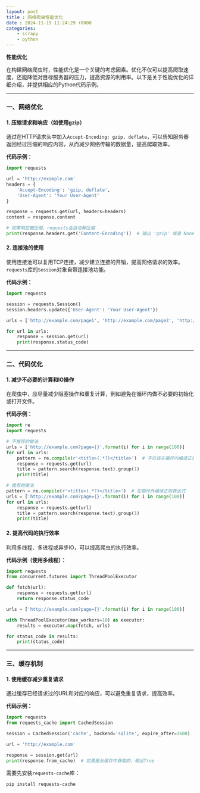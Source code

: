 ```yaml
---
layout: post
title : 网络爬虫性能优化
date : 2024-11-19 11:24:29 +0800
categories: 
    - scrapy
    - python
---
```


**性能优化**

在构建网络爬虫时，性能优化是一个关键的考虑因素。优化不仅可以提高爬取速度，还能降低对目标服务器的压力，提高资源的利用率。以下是关于性能优化的详细介绍，并提供相应的Python代码示例。

---

### 一、网络优化

#### 1. 压缩请求和响应（如使用gzip）

通过在HTTP请求头中加入`Accept-Encoding: gzip, deflate`，可以告知服务器返回经过压缩的响应内容，从而减少网络传输的数据量，提高爬取效率。

**代码示例：**

```python
import requests

url = 'http://example.com'
headers = {
    'Accept-Encoding': 'gzip, deflate',
    'User-Agent': 'Your User-Agent'
}

response = requests.get(url, headers=headers)
content = response.content

# 如果响应被压缩，requests会自动解压缩
print(response.headers.get('Content-Encoding'))  # 输出 'gzip' 或者 None
```

#### 2. 连接池的使用

使用连接池可以复用TCP连接，减少建立连接的开销，提高网络请求的效率。`requests`库的`Session`对象自带连接池功能。

**代码示例：**

```python
import requests

session = requests.Session()
session.headers.update({'User-Agent': 'Your User-Agent'})

urls = ['http://example.com/page1', 'http://example.com/page2', 'http://example.com/page3']

for url in urls:
    response = session.get(url)
    print(response.status_code)
```

---

### 二、代码优化

#### 1. 减少不必要的计算和IO操作

在爬虫中，应尽量减少阻塞操作和重复计算，例如避免在循环内做不必要的初始化或打开文件。

**代码示例：**

```python
import re
import requests

# 不推荐的做法
urls = ['http://example.com?page={}'.format(i) for i in range(100)]
for url in urls:
    pattern = re.compile(r'<title>(.*?)</title>')  # 不应该在循环内编译正则表达式
    response = requests.get(url)
    title = pattern.search(response.text).group(1)
    print(title)

# 推荐的做法
pattern = re.compile(r'<title>(.*?)</title>')  # 在循环外编译正则表达式
urls = ['http://example.com?page={}'.format(i) for i in range(100)]
for url in urls:
    response = requests.get(url)
    title = pattern.search(response.text).group(1)
    print(title)
```

#### 2. 提高代码的执行效率

利用多线程、多进程或异步IO，可以提高爬虫的执行效率。

**代码示例（使用多线程）：**

```python
import requests
from concurrent.futures import ThreadPoolExecutor

def fetch(url):
    response = requests.get(url)
    return response.status_code

urls = ['http://example.com?page={}'.format(i) for i in range(100)]

with ThreadPoolExecutor(max_workers=10) as executor:
    results = executor.map(fetch, urls)

for status_code in results:
    print(status_code)
```

---

### 三、缓存机制

#### 1. 使用缓存减少重复请求

通过缓存已经请求过的URL和对应的响应，可以避免重复请求，提高效率。

**代码示例：**

```python
import requests
from requests_cache import CachedSession

session = CachedSession('cache', backend='sqlite', expire_after=3600)  # 缓存1小时

url = 'http://example.com'

response = session.get(url)
print(response.from_cache)  # 如果是从缓存中获取的，输出True
```

需要先安装`requests-cache`库：

```bash
pip install requests-cache
```